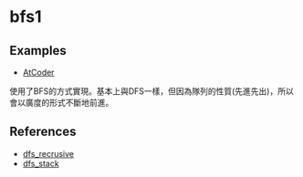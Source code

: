# bfs1

## Examples

- [AtCoder](https://atcoder.jp/contests/atc001/tasks/dfs_a)

使用了BFS的方式實現。基本上與DFS一樣，但因為隊列的性質(先進先出)，所以會以廣度的形式不斷地前進。

## References
- [dfs_recrusive](../../dfs_demos/dfs_recursive/README.md)
- [dfs_stack](../../dfs_demos/dfs_stack1/README.md)